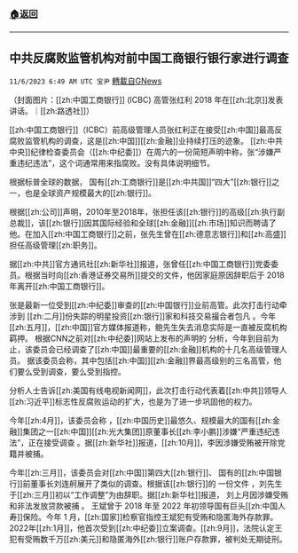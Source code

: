 ###  [:house:返回](README.md)
---


## 中共反腐败监管机构对前中国工商银行银行家进行调查
`11/6/2023 6:49 AM UTC 宝尹` [轉載自GNews](https://gnews.org/articles/1928174)

（封面图片：[[zh:中国工商银行]] (ICBC) 高管张红利 2018 年在[[zh:北京]]发表讲话。｜[[zh:路透社]]）
 
[[zh:中国工商银行]]（ICBC）前高级管理人员张红利正在接受[[zh:中国]]最高反腐败监管机构的调查，这是[[zh:中国]][[zh:金融]]业持续打压的迹象。
[[zh:中共中央]]纪律检查委员会（[[zh:中纪委]]）在周六的一份简短声明中称，张“涉嫌严重违纪违法”，这个词通常用来指腐败。没有具体说明细节。

根据标普全球的数据， 国有[[zh:工商银行]]是[[zh:中共国]]“四大”[[zh:银行]]之一，也是全球资产规模最大的[[zh:银行]]。

根据[[zh:公司]]声明，2010年至2018年，张担任该[[zh:银行]]的高级[[zh:执行副总裁]]，该[[zh:银行]]因其国际经验和全球[[zh:金融]][[zh:市场]]知识而聘请了他。在加入[[zh:中国工商银行]]之前，张先生曾在[[zh:德意志银行]]和[[zh:高盛]]担任高级管理[[zh:职务]]。

据[[zh:中共]]官方通讯社[[zh:新华社]]报道，张曾任[[zh:中国工商银行]]党委委员。根据当时向[[zh:香港证券交易所]]提交的文件，他因家庭原因辞职后于 2018 年离开[[zh:中国工商银行]]。


张是最新一位受到[[zh:中纪委]]审查的[[zh:中国银行]]业前高管。此次打击行动牵涉到 [[zh:二月]]份失踪的明星投资[[zh:银行]]家和科技交易撮合者包凡 。今年[[zh:五月]]，[[zh:中国]]官方媒体报道称，鲍先生失去消息实际是一直被反腐机构羁押。
根据CNN之前对[[zh:中纪委]]网站上发布的声明的 分析，今年到目前为止，该委员会已经调查了[[zh:中国]]最重要的[[zh:金融]]机构的十几名高级管理人员。
据该委员会称，其中包括[[zh:中国]][[zh:金融]]界最高级别的三名高管，他们要么受到调查，要么受到指控。

分析人士告诉[[zh:美国有线电视新闻网]]，此次打击行动代表着[[zh:中共]]领导人[[zh:习近平]]标志性反腐败运动的扩大，也是为了进一步巩固他的权力。

今年[[zh:4月]]，该委员会称 ，[[zh:中国历史]]最悠久、规模最大的国有[[zh:金融]]集团之一[[zh:中国]][[zh:光大集团]]原董事长[[zh:李小鹏]]涉嫌“严重违纪违法”，正在接受调查 。据[[zh:新华社]]报道，[[zh:10月]]，李因涉嫌受贿被开除党籍并被捕。

今年[[zh:三月]]，该委员会对[[zh:中国]]第四大[[zh:银行]]、 国有的[[zh:中国银行]]前董事长刘连舸展开了类似的调查。根据该[[zh:银行]]的 一份文件 ，刘先生于[[zh:三月]]初以“工作调整”为由辞职。据[[zh:新华社]]报道， 刘上月因涉嫌受贿和非法发放贷款被捕 。
王斌曾于 2018 年至 2022 年初领导国有巨头[[zh:中国人寿]]保险。今年 1 月，[[zh:国家]]检察官指控王斌犯有受贿和隐匿海外存款罪。2022年[[zh:1月]]，他首次受到[[zh:中纪委]]立案调查。[[zh:9月]]，法院认定王犯有受贿数千万[[zh:美元]]和隐匿海外[[zh:银行]]账户存款罪，被判处无期徒刑。


